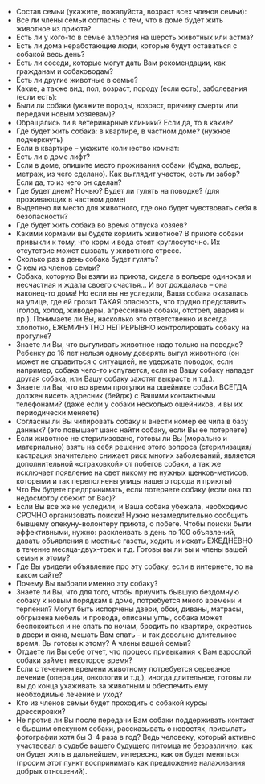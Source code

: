 * Состав семьи (укажите, пожалуйста, возраст всех членов семьи):
* Все ли члены семьи согласны с тем, что в доме будет жить животное из приюта?
* Есть ли у кого-то в семье аллергия на шерсть животных или астма?
* Есть ли дома неработающие люди, которые будут оставаться с собакой весь день?
* Есть ли соседи, которые могут дать Вам рекомендации, как гражданам и собаководам?
* Есть ли другие животные в семье?
* Какие, а также вид, пол, возраст, породу (если есть), заболевания (если есть):
* Были ли собаки (укажите породы, возраст, причину смерти или передачи новым хозяевам)?
* Обращались ли в ветеринарные клиники? Если да, то в какие?
* Где будет жить собака: в квартире, в частном доме? (нужное подчеркнуть)
* Если в квартире – укажите количество комнат:
* Есть ли в доме лифт?
* Если в доме,  опишите место проживания собаки (будка, вольер, метраж, из чего сделано). Как выглядит участок, есть ли забор? Если да, то из чего он сделан?
* Где будет  днем? Ночью? Будет ли гулять на поводке? (для проживающих в частном доме)
* Выделено ли место для животного, где оно будет чувствовать себя в безопасности?
* Где будет жить собака во время отпуска хозяев?
* Какими кормами вы будете кормить животное? В приюте собаки привыкли к тому, что корм и вода стоят круглосуточно. Их отсутствие может вызвать у животного стресс. 
* Сколько раз в день собака будет гулять?
* С кем из членов семьи?
* Собака, которую Вы взяли из приюта, сидела в вольере одинокая и несчастная и ждала своего счастья… И вот дождалась – она наконец-то дома! Но если вы не уследили, Ваша собака оказалась на улице, где ей грозит ТАКАЯ опасность, что трудно представить (голод, холод, живодеры, агрессивные собаки, отстрел, авария и пр.). Понимаете ли Вы, насколько это ответственно и всегда хлопотно, ЕЖЕМИНУТНО НЕПРЕРЫВНО контролировать собаку на прогулке?
* Знаете ли Вы, что выгуливать животное надо только на поводке? Ребенку до 16 лет нельзя одному доверять выгул животного (он может не справиться с ситуацией, не удержать поводок, если например, собака чего-то испугается, если на Вашу собаку нападет другая собака, или Вашу собаку захотят выкрасть и т.д.).
* Знаете ли Вы, что во время прогулки на ошейнике собаки ВСЕГДА должен висеть адресник (бейдж) с Вашими контактными телефонами? (даже если у собаки несколько ошейников, и вы их периодически меняете)
* Согласны ли Вы чипировать собаку и внести номер ее чипа в базу данных? (это повышает шанс найти собаку, если Вы ее потеряете)
* Если животное не стерилизовано, готовы ли Вы (морально и материально) взять на себя решение этого вопроса (стерилизация/кастрация значительно снижает риск многих заболеваний, является дополнительной «страховкой» от побегов собаки, а так же исключает появление на свет никому не нужных щенков-метисов, которыми и так переполнены улицы нашего города и приюты)
* Что Вы будете предпринимать, если потеряете собаку (если она по недосмотру сбежит от Вас)?
* Если Вы все же не уследили, и Ваша собака убежала, необходимо СРОЧНО организовать поиски! Нужно незамедлительно сообщить бывшему опекуну-волонтеру приюта, о побеге.  Чтобы поиски были эффективными, нужно: расклеивать в день по 100 объявлений, давать объявления в местные газеты, ходить и искать ЕЖЕДНЕВНО в течение месяца-двух-трех и т.д. Готовы вы ли вы и члены вашей семьи к этому?
* Где Вы увидели объявление про эту собаку, если в интернете, то на каком сайте? 
* Почему Вы выбрали именно эту собаку?
* Знаете ли Вы, что для того, чтобы приучить бывшую бездомную собаку к новым порядкам в доме, потребуется много времени и терпения? Могут быть испорчены двери, обои, диваны, матрасы, обгрызена мебель и провода, описаны углы, собака может беспокоиться и не спать по ночам, бродить по квартире, скрестись в двери и окна, мешать Вам спать - и так довольно длительное время. Вы готовы к этому? А члены вашей семьи?
* Отдаете ли Вы себе отчет, что процесс привыкания к Вам  взрослой собаки  займет некоторое время?
* Если с течением времени животному потребуется серьезное лечение (операция, онкология и т.д.), иногда длительное, готовы ли вы до конца ухаживать за животным и обеспечить ему необходимые лечение и уход?
* Кто из членов семьи будет проходить с собакой курсы дрессировки?
* Не против ли Вы после передачи Вам собаки поддерживать контакт с бывшим опекуном собаки, рассказывать о новостях, присылать фотографии  хотя бы 3-4 раза в год? Ведь человеку, который активно участвовал в судьбе вашего будущего питомца не безразлично, как он будет жить в дальнейшем, интересно, как он будет меняться (просим этот пункт воспринимать как предложение налаживания  добрых отношений).


